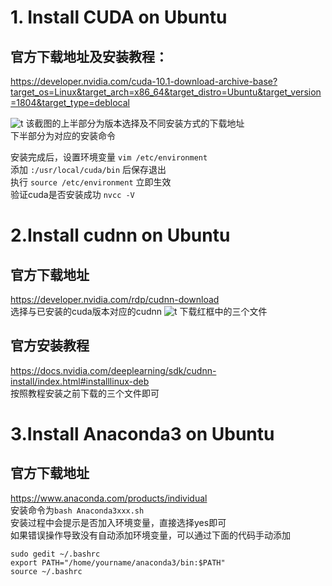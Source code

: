# 1. Install CUDA on Ubuntu
## 官方下载地址及安装教程：

<https://developer.nvidia.com/cuda-10.1-download-archive-base?target_os=Linux&target_arch=x86_64&target_distro=Ubuntu&target_version=1804&target_type=deblocal>

![t](https://github.com/JiaChen-Lee/deeplearning/blob/master/cuda.png)
该截图的上半部分为版本选择及不同安装方式的下载地址<br>
下半部分为对应的安装命令

安装完成后，设置环境变量 `vim /etc/environment` <br>
添加 `:/usr/local/cuda/bin` 后保存退出<br>
执行 `source /etc/environment` 立即生效<br>
验证cuda是否安装成功 `nvcc -V`

# 2.Install cudnn on Ubuntu
## 官方下载地址
<https://developer.nvidia.com/rdp/cudnn-download><br>
选择与已安装的cuda版本对应的cudnn
![t](D:\install\cudnn.png)
下载红框中的三个文件
## 官方安装教程
<https://docs.nvidia.com/deeplearning/sdk/cudnn-install/index.html#installlinux-deb><br>
按照教程安装之前下载的三个文件即可

# 3.Install Anaconda3 on Ubuntu
## 官方下载地址
<https://www.anaconda.com/products/individual><br>
安装命令为`bash Anaconda3xxx.sh`<br>
安装过程中会提示是否加入环境变量，直接选择yes即可<br>
如果错误操作导致没有自动添加环境变量，可以通过下面的代码手动添加
```
sudo gedit ~/.bashrc
export PATH="/home/yourname/anaconda3/bin:$PATH"
source ~/.bashrc
```
